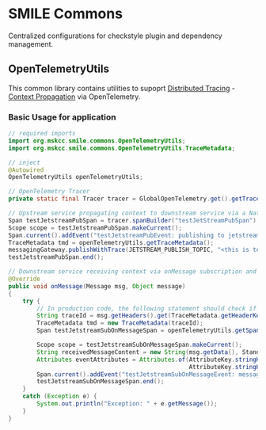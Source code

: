 # SMILE Commons

Centralized configurations for checkstyle plugin and dependency management. 

## OpenTelemetryUtils

This common library contains utilities to supoprt [Distributed Tracing](https://lightstep.com/opentelemetry/tracing) - [Context Propagation](https://lightstep.com/opentelemetry/context-propagation) via OpenTelemetry.

### Basic Usage for application

```java
// required imports
import org.mskcc.smile.commons.OpenTelemetryUtils;
import org.mskcc.smile.commons.OpenTelemetryUtils.TraceMetadata;

// inject
@Autowired
OpenTelemetryUtils openTelemetryUtils;

// OpenTelemetry Tracer 
private static final Tracer tracer = GlobalOpenTelemetry.get().getTracer("org.mskcc.cmo.Classname");

// Upstream service propagating context to downstream service via a Nats Message
Span testJetstreamPubSpan = tracer.spanBuilder("testJetStreamPubSpan").startSpan();
Scope scope = testJetstreamPubSpan.makeCurrent();
Span.current().addEvent("testJetstreamPubEvent: publishing to jetstream topic" + JETSTREAM_PUBLISH_TOPIC);
TraceMetadata tmd = openTelemetryUtils.getTraceMetadata();
messagingGateway.publishWithTrace(JETSTREAM_PUBLISH_TOPIC, "<this is test message body>", tmd);
testJetstreamPubSpan.end();

// Downstream service receiving context via onMessage subscription and continuing tracing using the same span
@Override
public void onMessage(Message msg, Object message)
{
    try {
        // In production code, the following statement should check if TraceMetadata exists before usin it.
        String traceId = msg.getHeaders().get(TraceMetadata.getHeaderKey()).get(0);
        TraceMetadata tmd = new TraceMetadata(traceId);
        Span testJetstreamSubOnMessageSpan = openTelemetryUtils.getSpan(tmd, "testJetStreamSubOnMessageSpan");

        Scope scope = testJetstreamSubOnMessageSpan.makeCurrent();
        String receivedMessageContent = new String(msg.getData(), StandardCharsets.UTF_8);
        Attributes eventAttributes = Attributes.of(AttributeKey.stringKey("receivedMessageSubject"), msg.getSubject(),
                                                   AttributeKey.stringKey("receivedMessageBody"), receivedMessageContent);
        Span.current().addEvent("testJetstreamSubOnMessageEvent: messageReceived", eventAttributes);
        testJetstreamSubOnMessageSpan.end();
    }
    catch (Exception e) {
        System.out.println("Exception: " + e.getMessage());
    }
}
```
